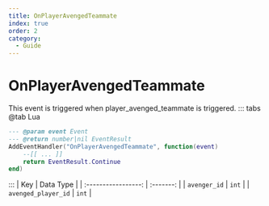 ```yaml
---
title: OnPlayerAvengedTeammate
index: true
order: 2
category:
  - Guide
---
```


# OnPlayerAvengedTeammate
This event is triggered when player_avenged_teammate is triggered.
::: tabs
@tab Lua
```lua
--- @param event Event
--- @return number|nil EventResult
AddEventHandler("OnPlayerAvengedTeammate", function(event)
    --[[ ... ]]
    return EventResult.Continue
end)
```

:::
|         Key         | Data Type |
| :-----------------: | :-------: |
|     `avenger_id`    |   `int`   |
| `avenged_player_id` |   `int`   |